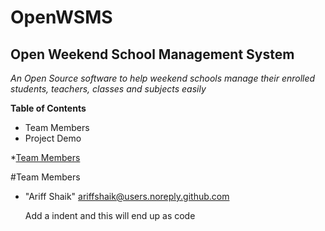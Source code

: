 OpenWSMS
========

Open Weekend School Management System
--------------

*An Open Source software to help weekend schools manage their enrolled students, teachers, classes and subjects easily*

**Table of Contents**

- Team Members
- Project Demo

*[Team Members](#team-members)

#<a name="team-members"></a>Team Members
* "Ariff Shaik" <ariffshaik@users.noreply.github.com>


    Add a indent and this will end up as code

